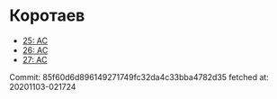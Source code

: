 # Коротаев
- [25: AC](25.md)
- [26: AC](26.md)
- [27: AC](27.md)

Commit: 85f60d6d896149271749fc32da4c33bba4782d35
 fetched at: 20201103-021724
